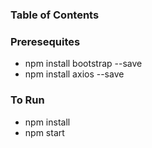 ### Table of Contents

### Preresequites
* npm install bootstrap --save
* npm install axios --save

### To Run
* npm install
* npm start